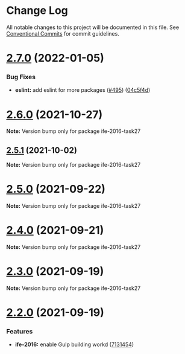 # Change Log

All notable changes to this project will be documented in this file.
See [Conventional Commits](https://conventionalcommits.org) for commit guidelines.

# [2.7.0](https://github.com/sabertazimi/hust-web/compare/v2.6.0...v2.7.0) (2022-01-05)


### Bug Fixes

* **eslint:** add eslint for more packages ([#495](https://github.com/sabertazimi/hust-web/issues/495)) ([04c5f4d](https://github.com/sabertazimi/hust-web/commit/04c5f4de8a62ee5d65b18c44d3c3126814f66fc8))





# [2.6.0](https://github.com/sabertazimi/hust-web/compare/v2.5.1...v2.6.0) (2021-10-27)

**Note:** Version bump only for package ife-2016-task27





## [2.5.1](https://github.com/sabertazimi/hust-web/compare/v2.5.0...v2.5.1) (2021-10-02)

**Note:** Version bump only for package ife-2016-task27





# [2.5.0](https://github.com/sabertazimi/hust-web/compare/v2.4.0...v2.5.0) (2021-09-22)

**Note:** Version bump only for package ife-2016-task27





# [2.4.0](https://github.com/sabertazimi/hust-web/compare/v2.3.0...v2.4.0) (2021-09-21)

**Note:** Version bump only for package ife-2016-task27





# [2.3.0](https://github.com/sabertazimi/hust-web/compare/v2.2.0...v2.3.0) (2021-09-19)

**Note:** Version bump only for package ife-2016-task27





# [2.2.0](https://github.com/sabertazimi/hust-web/compare/v2.1.0...v2.2.0) (2021-09-19)


### Features

* **ife-2016:** enable Gulp building workd ([7131454](https://github.com/sabertazimi/hust-web/commit/713145437272a5cdf0c8f64ba9c60062e0db8334))
